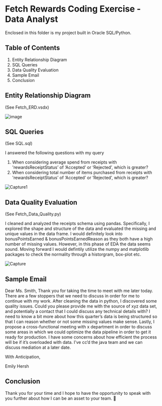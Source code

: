 # Fetch Rewards Coding Exercise - Data Analyst
Enclosed in this folder is my project built in Oracle SQL/Python.

## Table of Contents
1. Entity Relationship Diagram
2. SQL Queries
3. Data Quality Evaluation
4. Sample Email
5. Conclusion 

## Entity Relationship Diagram
(See Fetch_ERD.vsdx)

![image](https://user-images.githubusercontent.com/78304652/132506922-de53c302-6282-4a11-a3ec-dd301221efbe.png)


## SQL Queries
(See SQL.sql)

I answered the following questions with my query
1. When considering average spend from receipts with 'rewardsReceiptStatus’ of ‘Accepted’ or ‘Rejected’, which is greater?
2. When considering total number of items purchased from receipts with 'rewardsReceiptStatus’ of ‘Accepted’ or ‘Rejected’, which is greater?

![Capture1](https://user-images.githubusercontent.com/78304652/132505330-cec681c8-2f78-4ec5-8b4f-6a0a0d826f2b.PNG)

## Data Quality Evaluation
(See Fetch_Data_Quality.py)

I cleaned and analyzed the receipts schema using pandas. Specifically, I explored the shape and structure of the data and evaluated the missing and unique values in the data frame. I would definitely look into bonusPointsEarned & bonusPointsEarnedReason as they both have a high number of missing values. However, in this phase of EDA the data seems sound. Moving forward I would defintily utilize the numpy and matplotlib packages to check the normality through a historgram, box-plot etc. 

![Capture](https://user-images.githubusercontent.com/78304652/132500383-4e26f500-8800-4d21-a3c9-cea01634c6a5.PNG)

## Sample Email
Dear Ms. Smith,
	Thank you for taking the time to meet with me later today. There are a few stoppers that we need to discuss in order for me to continue with my work. After cleaning the data in python, I discovered some quality issues. Could you please provide me with the source of xyz data set, and potentially a contact that I could discuss any technical details with? I need to know a bit more about how this quarter’s data is being structured so that I can reason whether or not some missing values make sense. Lastly, I propose a cross-functional meeting with x department in order to discuss some areas in which we could optimize the data pipeline in order to get it ready for production. I have some concerns about how efficient the process will be if it’s overloaded with data. I’ve cc’d the java team and we can discuss mediation at a later date. 
  
With Anticipation,

Emily Hersh 


## Conclusion
Thank you for your time and I hope to have the opportunity to speak with you further about how I can be an asset to your team. :cowboy_hat_face:
